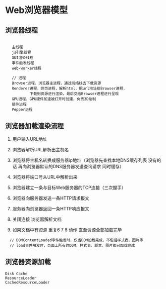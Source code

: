 # Web浏览器模型

## 浏览器线程

```

   主线程
   js引擎线程
   GUI渲染线程
   事件触发线程
   web-worker线程

   // 进程
   Browser进程，浏览器主进程，通过网络栈去下载资源
   Renderer进程，网页进程，解析html，把url地址给Browser进程，
           下载到资源进行渲染，最后交给Browser进程进行呈现
   GPU进程，GPU硬件加速被打开时创建，负责3D绘制
   插件进程
   Pepper进程
```

## 浏览器加载渲染流程

<ol>
<li><p>用户输入URL地址</p></li>
<li><p>浏览器解析URL解析出主机名</p></li>
<li><p>浏览器将主机名转换成服务器ip地址（浏览器先查找本地DNS缓存列表 没有的话 再向浏览器默认的DNS服务器发送查询请求 同时缓存）</p></li>
<li><p>浏览器将端口号从URL中解析出来</p></li>
<li><p>浏览器建立一条与目标Web服务器的TCP连接（三次握手）</p></li>
<li><p>浏览器向服务器发送一条HTTP请求报文</p></li>
<li><p>服务器向浏览器返回一条HTTP响应报文</p></li>
<li><p>关闭连接 浏览器解析文档</p></li>
<li><p>如果文档中有资源 重复6 7 8 动作 直至资源全部加载完毕</p></li>
</ol>

```
  // DOMContentLoaded事件触发时，仅当DOM加载完成，不包括样式表，图片等
  // load事件触发时，页面上所有的DOM，样式表，脚本，图片都已加载完成
```

## 浏览器资源加载

    Disk Cache
    ResourceLoader
    CachedResourceLoader
